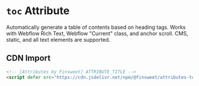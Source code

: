 # `toc` Attribute

Automatically generate a table of contents based on heading tags. Works with Webflow Rich Text, Webflow "Current" class, and anchor scroll. CMS, static, and all text elements are supported.

## CDN Import

```html
<!-- [Attributes by Finsweet] ATTRIBUTE_TITLE -->
<script defer src="https://cdn.jsdelivr.net/npm/@finsweet/attributes-toc@1/toc.js"></script>
```

